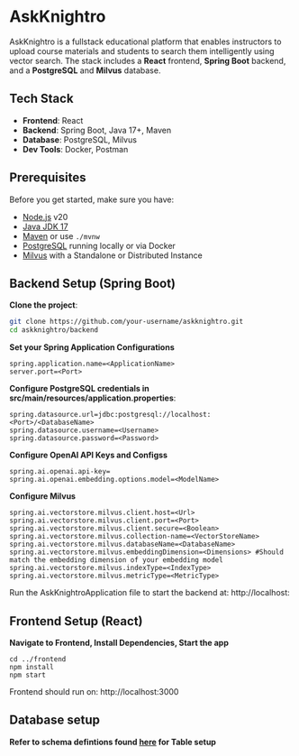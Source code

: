 
# AskKnightro

AskKnightro is a fullstack educational platform that enables instructors to upload course materials and students to search them intelligently using vector search. The stack includes a **React** frontend, **Spring Boot** backend, and a **PostgreSQL** and **Milvus** database.

## Tech Stack

- **Frontend**: React
- **Backend**: Spring Boot, Java 17+, Maven
- **Database**: PostgreSQL, Milvus
- **Dev Tools**: Docker, Postman


## Prerequisites

Before you get started, make sure you have:

- [Node.js](https://nodejs.org/) v20
- [Java JDK 17](https://adoptopenjdk.net/)
- [Maven](https://maven.apache.org/) or use `./mvnw`
- [PostgreSQL](https://www.postgresql.org/) running locally or via Docker
- [Milvus](https://milvus.io/docs/install-overview.md) with a Standalone or Distributed Instance

## Backend Setup (Spring Boot)

**Clone the project**:
   ```bash
   git clone https://github.com/your-username/askknightro.git
   cd askknightro/backend
   ```


**Set your Spring Application Configurations**
```
spring.application.name=<ApplicationName>
server.port=<Port>

```

   
**Configure PostgreSQL credentials in src/main/resources/application.properties**:
```
spring.datasource.url=jdbc:postgresql://localhost:<Port>/<DatabaseName>
spring.datasource.username=<Username>
spring.datasource.password=<Password>

```
**Configure OpenAI API Keys and Configss**
```
spring.ai.openai.api-key=
spring.ai.openai.embedding.options.model=<ModelName>
```
**Configure Milvus**
```
spring.ai.vectorstore.milvus.client.host=<Url>
spring.ai.vectorstore.milvus.client.port=<Port>
spring.ai.vectorstore.milvus.client.secure=<Boolean>
spring.ai.vectorstore.milvus.collection-name=<VectorStoreName>
spring.ai.vectorstore.milvus.databaseName=<DatabaseName>
spring.ai.vectorstore.milvus.embeddingDimension=<Dimensions> #Should match the embedding dimension of your embedding model
spring.ai.vectorstore.milvus.indexType=<IndexType>
spring.ai.vectorstore.milvus.metricType=<MetricType>
```

 Run the AskKnightroApplication file to start the backend at: http://localhost:<Port>

 ## Frontend Setup (React)
**Navigate to Frontend, Install Dependencies, Start the app**
```
cd ../frontend
npm install
npm start
```
Frontend should run on: http://localhost:3000


## Database setup
**Refer to schema defintions found [here](https://github.com/AskKnightro/AskKnightroSQL) for Table setup**



